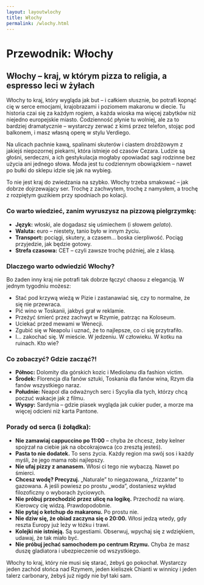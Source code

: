 ```yaml
---
layout: layoutwlochy
title: Włochy
permalink: /wlochy.html
---
```


# Przewodnik: Włochy

<section>
  <h2>Włochy – kraj, w którym pizza to religia, a espresso leci w żyłach</h2>
  <p>
    Włochy to kraj, który wygląda jak but – i całkiem słusznie, bo potrafi kopnąć cię w serce emocjami, krajobrazami i poziomem makaronu w diecie. Tu historia czai się za każdym rogiem, a każda wioska ma więcej zabytków niż niejedno europejskie miasto. Codzienność płynie tu wolniej, ale za to bardziej dramatycznie – wystarczy zerwać z kimś przez telefon, stojąc pod balkonem, i masz własną operę w stylu Verdiego.
  </p>
  <p>
    Na ulicach pachnie kawą, spalinami skuterów i ciastem drożdżowym z jakiejś niepozornej piekarni, która istnieje od czasów Cezara. Ludzie są głośni, serdeczni, a ich gestykulacja mogłaby opowiadać sagi rodzinne bez użycia ani jednego słowa. Moda jest tu codziennym obowiązkiem – nawet po bułki do sklepu idzie się jak na wybieg.
  </p>
  <p>
    To nie jest kraj do zwiedzania na szybko. Włochy trzeba smakować – jak dobrze dojrzewający ser. Trochę z zachwytem, trochę z namysłem, a trochę z rozpiętym guzikiem przy spodniach po kolacji.
  </p>

  <h3>Co warto wiedzieć, zanim wyruszysz na pizzową pielgrzymkę:</h3>
  <ul>
    <li><strong>Język:</strong> włoski, ale dogadasz się uśmiechem (i słowem <em>gelato</em>).</li>
    <li><strong>Waluta:</strong> euro – niestety, tanio było w innym życiu.</li>
    <li><strong>Transport:</strong> pociągi, skutery, a czasem… boska cierpliwość. Pociąg przyjedzie, jak będzie gotowy.</li>
    <li><strong>Strefa czasowa:</strong> CET – czyli zawsze trochę później, ale z klasą.</li>
  </ul>

  <h3>Dlaczego warto odwiedzić Włochy?</h3>
  <p>
    Bo żaden inny kraj nie potrafi tak dobrze łączyć chaosu z elegancją. W jednym tygodniu możesz:
  </p>
  <ul>
    <li>Stać pod krzywą wieżą w Pizie i zastanawiać się, czy to normalne, że się nie przewraca.</li>
    <li>Pić wino w Toskanii, jakbyś grał w reklamie.</li>
    <li>Przeżyć śmierć przez zachwyt w Rzymie, patrząc na Koloseum.</li>
    <li>Uciekać przed mewami w Wenecji.</li>
    <li>Zgubić się w Neapolu i uznać, że to najlepsze, co ci się przytrafiło.</li>
    <li>I... zakochać się. W mieście. W jedzeniu. W człowieku. W kotku na ruinach. Kto wie?</li>
  </ul>

  <h3>Co zobaczyć? Gdzie zacząć?!</h3>
  <ul>
    <li><strong>Północ:</strong> Dolomity dla górskich kozic i Mediolanu dla fashion victim.</li>
    <li><strong>Środek:</strong> Florencja dla fanów sztuki, Toskania dla fanów wina, Rzym dla fanów wszystkiego naraz.</li>
    <li><strong>Południe:</strong> Neapol dla odważnych serc i Sycylia dla tych, którzy chcą poczuć wakacje jak z filmu.</li>
    <li><strong>Wyspy:</strong> Sardynia – gdzie piasek wygląda jak cukier puder, a morze ma więcej odcieni niż karta Pantone.</li>
  </ul>

<h3>Porady od serca (i żołądka):</h3>
<ul>
  <li><strong>Nie zamawiaj cappuccino po 11:00</strong> – chyba że chcesz, żeby kelner spojrzał na ciebie jak na obcokrajowca (co zresztą jesteś).</li>
  <li><strong>Pasta to nie dodatek.</strong> To sens życia. Każdy region ma swój sos i każdy myśli, że jego mama robi najlepszy.</li>
  <li><strong>Nie ufaj pizzy z ananasem.</strong> Włosi ci tego nie wybaczą. Nawet po śmierci.</li>
  <li><strong>Chcesz wodę? Precyzuj.</strong> „Naturale” to niegazowana, „frizzante” to gazowana. A jeśli powiesz po prostu „woda”, dostaniesz wykład filozoficzny o wyborach życiowych.</li>
  <li><strong>Nie próbuj przechodzić przez ulicę na logikę.</strong> Przechodź na wiarę. Kierowcy cię widzą. Prawdopodobnie.</li>
  <li><strong>Nie pytaj o ketchup do makaronu.</strong> Po prostu nie.</li>
  <li><strong>Nie dziw się, że obiad zaczyna się o 20:00.</strong> Włosi jedzą wtedy, gdy reszta Europy już leży w łóżku i trawi.</li>
  <li><strong>Kolejki nie istnieją.</strong> Są sugestiami. Obserwuj, wpychaj się z wdziękiem, udawaj, że tak miało być.</li>
  <li><strong>Nie próbuj jechać samochodem po centrum Rzymu.</strong> Chyba że masz duszę gladiatora i ubezpieczenie od wszystkiego.</li>
</ul>

  <p>
    Włochy to kraj, który nie musi się starać, żebyś go pokochał. Wystarczy jeden zachód słońca nad Rzymem, jeden kieliszek Chianti w winnicy i jeden talerz carbonary, żebyś już nigdy nie był taki sam.
  </p>
</section>
